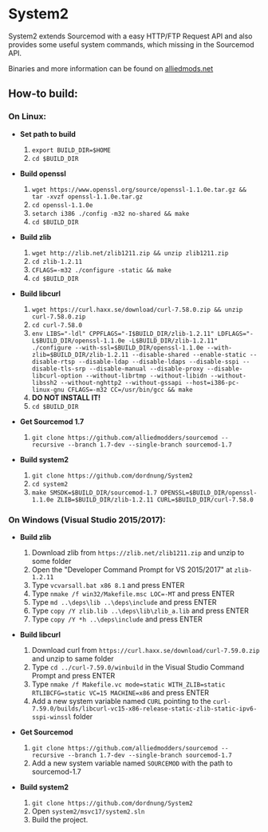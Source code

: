 System2
=======

System2 extends Sourcemod with a easy HTTP/FTP Request API and also provides some useful system commands, which missing in the Sourcemod API.

Binaries and more information can be found on [alliedmods.net](https://forums.alliedmods.net/showthread.php?t=146019)

## How-to build: ##

### On Linux: ###
- **Set path to build**
  1. `export BUILD_DIR=$HOME`
  2. `cd $BUILD_DIR`

- **Build openssl**
  1. `wget https://www.openssl.org/source/openssl-1.1.0e.tar.gz && tar -xvzf openssl-1.1.0e.tar.gz`
  2. `cd openssl-1.1.0e`
  3. `setarch i386 ./config -m32 no-shared && make`
  4. `cd $BUILD_DIR`

- **Build zlib**
  1. `wget http://zlib.net/zlib1211.zip && unzip zlib1211.zip`
  2. `cd zlib-1.2.11`
  3. `CFLAGS=-m32 ./configure -static && make`
  4. `cd $BUILD_DIR`

- **Build libcurl**
  1. `wget https://curl.haxx.se/download/curl-7.58.0.zip && unzip curl-7.58.0.zip`
  2. `cd curl-7.58.0`
  3. `env LIBS="-ldl" CPPFLAGS="-I$BUILD_DIR/zlib-1.2.11" LDFLAGS="-L$BUILD_DIR/openssl-1.1.0e -L$BUILD_DIR/zlib-1.2.11" ./configure --with-ssl=$BUILD_DIR/openssl-1.1.0e --with-zlib=$BUILD_DIR/zlib-1.2.11 --disable-shared --enable-static --disable-rtsp --disable-ldap --disable-ldaps --disable-sspi --disable-tls-srp --disable-manual --disable-proxy --disable-libcurl-option --without-librtmp --without-libidn --without-libssh2 --without-nghttp2 --without-gssapi --host=i386-pc-linux-gnu CFLAGS=-m32 CC=/usr/bin/gcc && make`
  4. **DO NOT INSTALL IT!**
  4. `cd $BUILD_DIR`

- **Get Sourcemod 1.7**
  1. `git clone https://github.com/alliedmodders/sourcemod --recursive --branch 1.7-dev --single-branch sourcemod-1.7`

- **Build system2**
  1. `git clone https://github.com/dordnung/System2`
  2. `cd system2`
  3. `make SMSDK=$BUILD_DIR/sourcemod-1.7 OPENSSL=$BUILD_DIR/openssl-1.1.0e ZLIB=$BUILD_DIR/zlib-1.2.11 CURL=$BUILD_DIR/curl-7.58.0`

### On Windows (Visual Studio 2015/2017): ###
- **Build zlib**
  1. Download zlib from `https://zlib.net/zlib1211.zip` and unzip to some folder
  2. Open the "Developer Command Prompt for VS 2015/2017" at `zlib-1.2.11`
  3. Type `vcvarsall.bat x86 8.1` and press ENTER
  3. Type `nmake /f win32/Makefile.msc LOC=-MT` and press ENTER
  4. Type `md ..\deps\lib ..\deps\include` and press ENTER
  5. Type `copy /Y zlib.lib ..\deps\lib\zlib_a.lib` and press ENTER
  6. Type `copy /Y *h ..\deps\include` and press ENTER

- **Build libcurl**
  1. Download curl from `https://curl.haxx.se/download/curl-7.59.0.zip` and unzip to same folder
  2. Type `cd ../curl-7.59.0/winbuild` in the Visual Studio Command Prompt and press ENTER
  3. Type `nmake /f Makefile.vc mode=static WITH_ZLIB=static RTLIBCFG=static VC=15 MACHINE=x86` and press ENTER
  4. Add a new system variable named `CURL` pointing to the `curl-7.59.0/builds/libcurl-vc15-x86-release-static-zlib-static-ipv6-sspi-winssl` folder

- **Get Sourcemod**
  1. `git clone https://github.com/alliedmodders/sourcemod --recursive --branch 1.7-dev --single-branch sourcemod-1.7`
  2. Add a new system variable named `SOURCEMOD` with the path to sourcemod-1.7

- **Build system2**
  1. `git clone https://github.com/dordnung/System2`
  2. Open `system2/msvc17/system2.sln`
  3. Build the project.